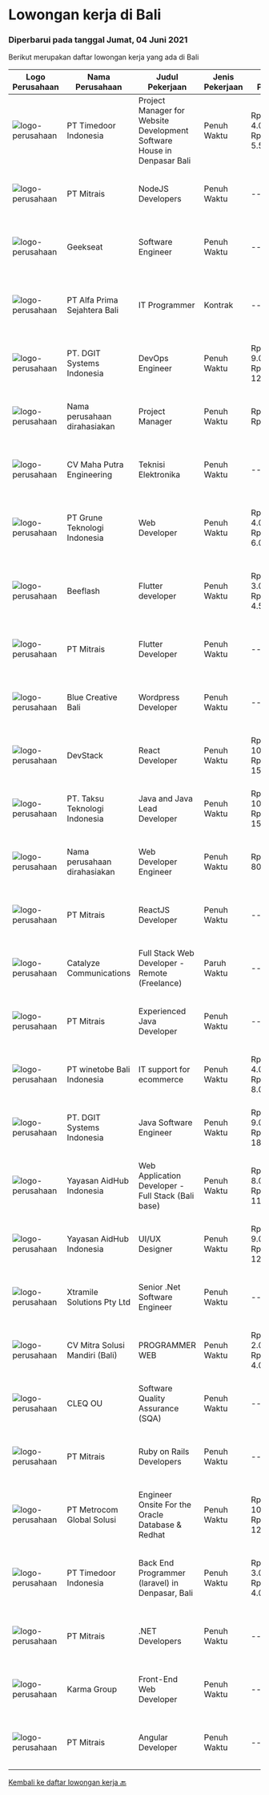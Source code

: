 
  # Lowongan kerja di Bali

  ### Diperbarui pada tanggal Jumat, 04 Juni 2021

  Berikut merupakan daftar lowongan kerja yang ada di Bali

  |Logo Perusahaan | Nama Perusahaan | Judul Pekerjaan | Jenis Pekerjaan | Gaji Pekerjaan | Lokasi | Deskripsi | Tanggal diunggah | Pranala |
  | -------------- | --------------- | --------------- | --------- | --------- | -------------- | ------- | ----------- | ----------- |
  |![logo-perusahaan](https://image-service-cdn.seek.com.au/9f2111bf08df94f0ea97d6b9f360a4952c081dc6/ee4dce1061f3f616224767ad58cb2fc751b8d2dc)|PT Timedoor Indonesia|Project Manager for Website Development Software House in Denpasar Bali|Penuh Waktu|Rp. 4.000.000-Rp. 5.500.000|Bali|If you want to grow up yourself, Timedoor is one of the best places for your career. Our team has come from various culture. We welcome young people...|Selasa, 01 Juni 2021|https://www.jobstreet.co.id/id/job/project-manager-for-website-development-software-house-in-denpasar-bali-3530056?token=0~f87a3af5-50a8-4225-8863-10aa5bf635b5&sectionRank=1&jobId=jobstreet-id-job-3530056|
|![logo-perusahaan](https://image-service-cdn.seek.com.au/873c75fc9ed6df00967320d343e4e2a794129d8b/ee4dce1061f3f616224767ad58cb2fc751b8d2dc)|PT Mitrais|NodeJS Developers|Penuh Waktu|---|Bali|Build your Career with Mitrais! We're urgently looking for experienced NodeJS Developers to be part of our team for an immediate start.Our client is a...|Selasa, 01 Juni 2021|https://www.jobstreet.co.id/id/job/nodejs-developers-3529906?token=0~f87a3af5-50a8-4225-8863-10aa5bf635b5&sectionRank=2&jobId=jobstreet-id-job-3529906|
|![logo-perusahaan](https://image-service-cdn.seek.com.au/a94166d692fda70a364e9d5191d7ced8a65f1597/ee4dce1061f3f616224767ad58cb2fc751b8d2dc)|Geekseat|Software Engineer|Penuh Waktu|---|Denpasar|Have a seat with us! We are currently looking for an experienced Software Engineer to join our Awesome Engineering Team at our offices in Bali or...|Kamis, 03 Juni 2021|https://www.jobstreet.co.id/id/job/software-engineer-3532397?token=0~f87a3af5-50a8-4225-8863-10aa5bf635b5&sectionRank=3&jobId=jobstreet-id-job-3532397|
|![logo-perusahaan](https://image-service-cdn.seek.com.au/2aec1f95308fba1d74b0e76458142927d6f5c665/ee4dce1061f3f616224767ad58cb2fc751b8d2dc)|PT Alfa Prima Sejahtera Bali|IT Programmer|Kontrak|---|Denpasar|KAPAN TERAKHIR KALI ANDA MERASA BENAR-BENAR BAHAGIA DALAM BEKERJA? Ayo seru-seruan bareng kami di Alfa Prima. Sebuah Lembaga Pendidikan yang sedang...|Selasa, 01 Juni 2021|https://www.jobstreet.co.id/id/job/it-programmer-3529912?token=0~f87a3af5-50a8-4225-8863-10aa5bf635b5&sectionRank=4&jobId=jobstreet-id-job-3529912|
|![logo-perusahaan](https://image-service-cdn.seek.com.au/e93bc75036be941b9c3ff3a55670cb236457b0c4/ee4dce1061f3f616224767ad58cb2fc751b8d2dc)|PT. DGIT Systems Indonesia|DevOps Engineer|Penuh Waktu|Rp. 9.000.000-Rp. 12.000.000|Bali|DevOps Engineer The RoleWe are looking for a DevOps Engineer with excellent Linux system administration and management skills to support our teams...|Rabu, 02 Juni 2021|https://www.jobstreet.co.id/id/job/devops-engineer-3544041?token=0~f87a3af5-50a8-4225-8863-10aa5bf635b5&sectionRank=5&jobId=jobstreet-id-job-3544041|
|![logo-perusahaan](https://us.123rf.com/450wm/pavelstasevich/pavelstasevich1811/pavelstasevich181101027/112815900-stock-vector-no-image-available-icon-flat-vector.jpg?ver=6)|Nama perusahaan dirahasiakan|Project Manager|Penuh Waktu|Rp. 1.200-Rp. 1.600|Bali|Candidate must possess at least a Bachelor's Degree, Post Graduate Diploma, Professional Degree, Master's Degree, Others or equivalent. Required...|Selasa, 01 Juni 2021|https://www.jobstreet.co.id/id/job/project-manager-8544433/origin/sg?token=0~f87a3af5-50a8-4225-8863-10aa5bf635b5&sectionRank=6&jobId=jobstreet-sg-job-8544433|
|![logo-perusahaan](https://image-service-cdn.seek.com.au/6308676d87ba64ad24b683dba3bf9aa3bfdfc7c4/ee4dce1061f3f616224767ad58cb2fc751b8d2dc)|CV Maha Putra Engineering|Teknisi Elektronika|Penuh Waktu|---|Badung|Kualifikasi : Usia Maksimal 30 tahun Pendidikan SMK /STM (Jurusan Teknik Elektronika konsentrasi arus lemah) Memiliki SIM C Mengerti dan Memahami...|Rabu, 02 Juni 2021|https://www.jobstreet.co.id/id/job/teknisi-elektronika-3545132?token=0~f87a3af5-50a8-4225-8863-10aa5bf635b5&sectionRank=7&jobId=jobstreet-id-job-3545132|
|![logo-perusahaan](https://image-service-cdn.seek.com.au/bce4433421cbd6d3fbcd407460c54cc5d2693753/ee4dce1061f3f616224767ad58cb2fc751b8d2dc)|PT Grune Teknologi Indonesia|Web Developer|Penuh Waktu|Rp. 4.000.000-Rp. 6.000.000|Denpasar|Job Descriptions: Write programming code, either from scratch or adapting from other source code to meet business requirements. Candidates can choose...|Selasa, 01 Juni 2021|https://www.jobstreet.co.id/id/job/web-developer-3543795?token=0~f87a3af5-50a8-4225-8863-10aa5bf635b5&sectionRank=8&jobId=jobstreet-id-job-3543795|
|![logo-perusahaan](https://us.123rf.com/450wm/pavelstasevich/pavelstasevich1811/pavelstasevich181101027/112815900-stock-vector-no-image-available-icon-flat-vector.jpg?ver=6)|Beeflash|Flutter developer|Penuh Waktu|Rp. 3.000.000-Rp. 4.500.000|Denpasar|di cari flutter developer pengalaman minimal 1 tahun mau bekerja di denpasar bali bertanggung jawab dan mau belajar Minimal lulusan SMA Punya...|Jumat, 04 Juni 2021|https://www.jobstreet.co.id/id/job/flutter-developer-3546766?token=0~f87a3af5-50a8-4225-8863-10aa5bf635b5&sectionRank=9&jobId=jobstreet-id-job-3546766|
|![logo-perusahaan](https://image-service-cdn.seek.com.au/873c75fc9ed6df00967320d343e4e2a794129d8b/ee4dce1061f3f616224767ad58cb2fc751b8d2dc)|PT Mitrais|Flutter Developer|Penuh Waktu|---|Bali|Build your Career with Mitrais !  We're looking for experienced Flutter Developer to be part of our team. What will you be doing?  Liase with...|Selasa, 01 Juni 2021|https://www.jobstreet.co.id/id/job/flutter-developer-3529904?token=0~f87a3af5-50a8-4225-8863-10aa5bf635b5&sectionRank=10&jobId=jobstreet-id-job-3529904|
|![logo-perusahaan](https://us.123rf.com/450wm/pavelstasevich/pavelstasevich1811/pavelstasevich181101027/112815900-stock-vector-no-image-available-icon-flat-vector.jpg?ver=6)|Blue Creative Bali|Wordpress Developer|Penuh Waktu|---|Bali|Kriteria: Pengalaman minimal 1 tahun (Diutamakan) Menguasai CMS Wordpress Menguasai Builder Elementor / Divi Bersedia bekerja sama dengan tim &amp;...|Kamis, 03 Juni 2021|https://www.jobstreet.co.id/id/job/wordpress-developer-3545671?token=0~f87a3af5-50a8-4225-8863-10aa5bf635b5&sectionRank=11&jobId=jobstreet-id-job-3545671|
|![logo-perusahaan](https://image-service-cdn.seek.com.au/074f2081cc42a722643e36313941760f758e7c3b/ee4dce1061f3f616224767ad58cb2fc751b8d2dc)|DevStack|React Developer|Penuh Waktu|Rp. 10.000.000-Rp. 15.000.000|Bali|We are looking for exceptional and experienced ReactJS / React Native Developers to join our team in Bandung or Bali! General requirement At least...|Selasa, 01 Juni 2021|https://www.jobstreet.co.id/id/job/react-developer-3530091?token=0~f87a3af5-50a8-4225-8863-10aa5bf635b5&sectionRank=12&jobId=jobstreet-id-job-3530091|
|![logo-perusahaan](https://image-service-cdn.seek.com.au/cdad7eadbef6a47d2c5b4d08a7c1b9886e8f7f8f/ee4dce1061f3f616224767ad58cb2fc751b8d2dc)|PT. Taksu Teknologi Indonesia|Java and Java Lead Developer|Penuh Waktu|Rp. 10.000.000-Rp. 15.000.000|Bali|Java DeveloperWe are looking for highly motivated and hands-on developers with experience in building billing systems in Java across the full software...|Kamis, 03 Juni 2021|https://www.jobstreet.co.id/id/job/java-and-java-lead-developer-3546080?token=0~f87a3af5-50a8-4225-8863-10aa5bf635b5&sectionRank=13&jobId=jobstreet-id-job-3546080|
|![logo-perusahaan](https://us.123rf.com/450wm/pavelstasevich/pavelstasevich1811/pavelstasevich181101027/112815900-stock-vector-no-image-available-icon-flat-vector.jpg?ver=6)|Nama perusahaan dirahasiakan|Web Developer Engineer|Penuh Waktu|Rp. 700-Rp. 800|Bali|Candidate must possess at least a Bachelor's Degree, Post Graduate Diploma, Professional Degree, Master's Degree, Others or equivalent. Required...|Selasa, 01 Juni 2021|https://www.jobstreet.co.id/id/job/web-developer-engineer-8544327/origin/sg?token=0~f87a3af5-50a8-4225-8863-10aa5bf635b5&sectionRank=14&jobId=jobstreet-sg-job-8544327|
|![logo-perusahaan](https://image-service-cdn.seek.com.au/873c75fc9ed6df00967320d343e4e2a794129d8b/ee4dce1061f3f616224767ad58cb2fc751b8d2dc)|PT Mitrais|ReactJS Developer|Penuh Waktu|---|Bali|We're urgently looking for experienced ReactJS Developers to be part of our team for an immediate start.Our client is a consultancy focused company...|Senin, 31 Mei 2021|https://www.jobstreet.co.id/id/job/reactjs-developer-3542719?token=0~f87a3af5-50a8-4225-8863-10aa5bf635b5&sectionRank=15&jobId=jobstreet-id-job-3542719|
|![logo-perusahaan](https://image-service-cdn.seek.com.au/7b0e442165d5a37f3d08361a23aff8a29b66fd62/ee4dce1061f3f616224767ad58cb2fc751b8d2dc)|Catalyze Communications|Full Stack Web Developer - Remote (Freelance)|Paruh Waktu|---|Bali|As part of our ongoing expansion, we seek a reliable, detailed, and experienced freelance Fullstack Web Developer to develop website projects using...|Senin, 31 Mei 2021|https://www.jobstreet.co.id/id/job/full-stack-web-developer-remote-freelance-3542944?token=0~f87a3af5-50a8-4225-8863-10aa5bf635b5&sectionRank=16&jobId=jobstreet-id-job-3542944|
|![logo-perusahaan](https://image-service-cdn.seek.com.au/873c75fc9ed6df00967320d343e4e2a794129d8b/ee4dce1061f3f616224767ad58cb2fc751b8d2dc)|PT Mitrais|Experienced Java Developer|Penuh Waktu|---|Bali|Build your Career with Mitrais!  We have clients who are urgently looking for Experienced Java developers for an immediate start. What will you be...|Selasa, 01 Juni 2021|https://www.jobstreet.co.id/id/job/experienced-java-developer-3529905?token=0~f87a3af5-50a8-4225-8863-10aa5bf635b5&sectionRank=17&jobId=jobstreet-id-job-3529905|
|![logo-perusahaan](https://us.123rf.com/450wm/pavelstasevich/pavelstasevich1811/pavelstasevich181101027/112815900-stock-vector-no-image-available-icon-flat-vector.jpg?ver=6)|PT winetobe Bali Indonesia|IT support for ecommerce|Penuh Waktu|Rp. 4.000.000-Rp. 8.000.000|Bali|We are a new e commerce platform and looking for IT candidate to help develop the project and be able to work on woocomerce and other online...|Senin, 31 Mei 2021|https://www.jobstreet.co.id/id/job/it-support-for-ecommerce-3542795?token=0~f87a3af5-50a8-4225-8863-10aa5bf635b5&sectionRank=18&jobId=jobstreet-id-job-3542795|
|![logo-perusahaan](https://image-service-cdn.seek.com.au/e93bc75036be941b9c3ff3a55670cb236457b0c4/ee4dce1061f3f616224767ad58cb2fc751b8d2dc)|PT. DGIT Systems Indonesia|Java Software Engineer|Penuh Waktu|Rp. 9.000.000-Rp. 18.000.000|Badung|We are looking for a talented Java engineer to join an experienced team of engineers working on our flagship to work remotely for our...|Senin, 31 Mei 2021|https://www.jobstreet.co.id/id/job/java-software-engineer-3542502?token=0~f87a3af5-50a8-4225-8863-10aa5bf635b5&sectionRank=19&jobId=jobstreet-id-job-3542502|
|![logo-perusahaan](https://image-service-cdn.seek.com.au/9b692f209622949279e729a0faf85c537e22289b/ee4dce1061f3f616224767ad58cb2fc751b8d2dc)|Yayasan AidHub Indonesia|Web Application Developer - Full Stack (Bali base)|Penuh Waktu|Rp. 8.000.000-Rp. 11.000.000|Kuta|Responsibilities: This role will report to the IT Manager Candidate must be able to manage the complete software development process of the our...|Minggu, 30 Mei 2021|https://www.jobstreet.co.id/id/job/web-application-developer-full-stack-bali-base-3534843?token=0~f87a3af5-50a8-4225-8863-10aa5bf635b5&sectionRank=20&jobId=jobstreet-id-job-3534843|
|![logo-perusahaan](https://image-service-cdn.seek.com.au/9b692f209622949279e729a0faf85c537e22289b/ee4dce1061f3f616224767ad58cb2fc751b8d2dc)|Yayasan AidHub Indonesia|UI/UX Designer|Penuh Waktu|Rp. 9.000.000-Rp. 12.000.000|Badung|Duties and Responsibilities  This role will report to the AidHub IT Manager    Create and maintain AidHub logo and branding manual and identity Design...|Minggu, 30 Mei 2021|https://www.jobstreet.co.id/id/job/ui-ux-designer-3534783?token=0~f87a3af5-50a8-4225-8863-10aa5bf635b5&sectionRank=21&jobId=jobstreet-id-job-3534783|
|![logo-perusahaan](https://image-service-cdn.seek.com.au/886dbb766c5bd832cea6f1bb5b5374b094ca8917/ee4dce1061f3f616224767ad58cb2fc751b8d2dc)|Xtramile Solutions Pty Ltd|Senior .Net Software Engineer|Penuh Waktu|---|Bali|Innovative job opportunity offering a high salary package, attractive bonus remuneration and full remote working arrangement.This role will help...|Sabtu, 29 Mei 2021|https://www.jobstreet.co.id/id/job/senior-net-software-engineer-3533449?token=0~f87a3af5-50a8-4225-8863-10aa5bf635b5&sectionRank=22&jobId=jobstreet-id-job-3533449|
|![logo-perusahaan](https://image-service-cdn.seek.com.au/b639796e3d22f14a57e3fb7f7a8868188f2e1ea0/ee4dce1061f3f616224767ad58cb2fc751b8d2dc)|CV Mitra Solusi Mandiri (Bali)|PROGRAMMER WEB|Penuh Waktu|Rp. 2.000.000-Rp. 4.000.000|Denpasar|Usia Maksimal 35 Tahun Pengalaman kerja minimal 1 Tahun Pendidikan minimal Diploma/S1 (IT) Menguasai pemrograman Laravel / PHP / Ajax / JavaScript /...|Senin, 31 Mei 2021|https://www.jobstreet.co.id/id/job/programmer-web-3542844?token=0~f87a3af5-50a8-4225-8863-10aa5bf635b5&sectionRank=23&jobId=jobstreet-id-job-3542844|
|![logo-perusahaan](https://image-service-cdn.seek.com.au/83f6c0a379be672bd3733ebae34ee48ae48afc54/ee4dce1061f3f616224767ad58cb2fc751b8d2dc)|CLEQ OU|Software Quality Assurance (SQA)|Penuh Waktu|---|Badung|About ItsavirusItsavirus is a software company with offices in Bali, Singapore and Amsterdam. With a relative small group of people, we work on great...|Kamis, 27 Mei 2021|https://www.jobstreet.co.id/id/job/software-quality-assurance-sqa-3529495?token=0~f87a3af5-50a8-4225-8863-10aa5bf635b5&sectionRank=24&jobId=jobstreet-id-job-3529495|
|![logo-perusahaan](https://image-service-cdn.seek.com.au/873c75fc9ed6df00967320d343e4e2a794129d8b/ee4dce1061f3f616224767ad58cb2fc751b8d2dc)|PT Mitrais|Ruby on Rails Developers|Penuh Waktu|---|Bali|Build your Career with Mitrais ! We're urgently looking for experienced Ruby On Rails  Developers to be part of our team for an immediate...|Kamis, 27 Mei 2021|https://www.jobstreet.co.id/id/job/ruby-on-rails-developers-3529360?token=0~f87a3af5-50a8-4225-8863-10aa5bf635b5&sectionRank=25&jobId=jobstreet-id-job-3529360|
|![logo-perusahaan](https://image-service-cdn.seek.com.au/34a14b63d99dfe5d5c55cdaade1453def61488b5/ee4dce1061f3f616224767ad58cb2fc751b8d2dc)|PT Metrocom Global Solusi|Engineer Onsite For the Oracle Database & Redhat|Penuh Waktu|Rp. 10.000.000-Rp. 12.000.000|Bali|Qualification: Have knowledge and experience about the Oracle database 10g, 11g to 12C, along with implementation both on file system or Grid...|Senin, 31 Mei 2021|https://www.jobstreet.co.id/id/job/engineer-onsite-for-the-oracle-database-redhat-3543240?token=0~f87a3af5-50a8-4225-8863-10aa5bf635b5&sectionRank=26&jobId=jobstreet-id-job-3543240|
|![logo-perusahaan](https://image-service-cdn.seek.com.au/9f2111bf08df94f0ea97d6b9f360a4952c081dc6/ee4dce1061f3f616224767ad58cb2fc751b8d2dc)|PT Timedoor Indonesia|Back End Programmer (laravel) in Denpasar, Bali|Penuh Waktu|Rp. 3.000.000-Rp. 4.000.000|Denpasar|If you want to develop yourself, Timedoor is one of the best places to start your career. Our team comes from various cultures. We welcome young...|Rabu, 26 Mei 2021|https://www.jobstreet.co.id/id/job/back-end-programmer-laravel-in-denpasar-bali-3528535?token=0~f87a3af5-50a8-4225-8863-10aa5bf635b5&sectionRank=27&jobId=jobstreet-id-job-3528535|
|![logo-perusahaan](https://image-service-cdn.seek.com.au/873c75fc9ed6df00967320d343e4e2a794129d8b/ee4dce1061f3f616224767ad58cb2fc751b8d2dc)|PT Mitrais|.NET Developers|Penuh Waktu|---|Denpasar|Build your Career with Mitrais !  We're looking for experienced .NET Software Engineers to be part of our team.  What will you be doing ?  Coding high...|Kamis, 27 Mei 2021|https://www.jobstreet.co.id/id/job/net-developers-3529365?token=0~f87a3af5-50a8-4225-8863-10aa5bf635b5&sectionRank=28&jobId=jobstreet-id-job-3529365|
|![logo-perusahaan](https://image-service-cdn.seek.com.au/67c495f4521aff685a88804eea5713acb3e2caec/ee4dce1061f3f616224767ad58cb2fc751b8d2dc)|Karma Group|Front-End Web Developer|Penuh Waktu|---|Denpasar|We are an international Boutique Luxury Hospitality company with a tight-knit team of digital designers and developers. As we continue to expand, we...|Selasa, 25 Mei 2021|https://www.jobstreet.co.id/id/job/front-end-web-developer-3527814?token=0~f87a3af5-50a8-4225-8863-10aa5bf635b5&sectionRank=29&jobId=jobstreet-id-job-3527814|
|![logo-perusahaan](https://image-service-cdn.seek.com.au/873c75fc9ed6df00967320d343e4e2a794129d8b/ee4dce1061f3f616224767ad58cb2fc751b8d2dc)|PT Mitrais|Angular Developer|Penuh Waktu|---|Bali|Build your Career with Mitrais !  We're looking for experienced Angular Developer to be part of our team.  What will you be doing?  Liase with...|Kamis, 27 Mei 2021|https://www.jobstreet.co.id/id/job/angular-developer-3529367?token=0~f87a3af5-50a8-4225-8863-10aa5bf635b5&sectionRank=30&jobId=jobstreet-id-job-3529367|


  [Kembali ke daftar lowongan kerja 🔙](../README.md#daftar-lowongan-kerja)
  